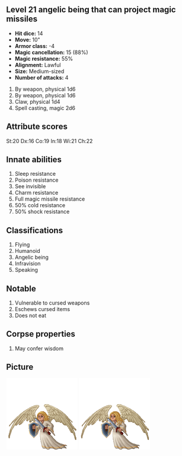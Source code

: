 ## Level 21 angelic being that can project magic missiles
- **Hit dice:** 14
- **Move:** 10"
- **Armor class:** -4
- **Magic cancellation:** 15 (88%)
- **Magic resistance:** 55%
- **Alignment:** Lawful
- **Size:** Medium-sized
- **Number of attacks:** 4
1. By weapon, physical 1d6
2. By weapon, physical 1d6
3. Claw, physical 1d4
4. Spell casting, magic 2d6
## Attribute scores
St:20 Dx:16 Co:19 In:18 Wi:21 Ch:22
## Innate abilities
1. Sleep resistance
2. Poison resistance
3. See invisible
4. Charm resistance
5. Full magic missile resistance
6. 50% cold resistance
7. 50% shock resistance
## Classifications
1. Flying
2. Humanoid
3. Angelic being
4. Infravision
5. Speaking
## Notable
1. Vulnerable to cursed weapons
2. Eschews cursed items
3. Does not eat
## Corpse properties
1. May confer wisdom
## Picture
![Angel](https://github.com/hyvanmielenpelit/GnollHackTileSet/blob/main/Monsters/angel/angel.png) ![Angel](https://github.com/hyvanmielenpelit/GnollHackTileSet/blob/main/Monsters/angel/angel_female.png)
